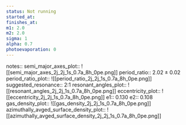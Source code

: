 ```yaml
---
status: Not running
started_at:
finishes_at:
m1: 2.0
m2: 2.0
sigma: 1
alpha: 0.7
photoevaporation: 0
---
```


notes::
semi_major_axes_plot:: ![[semi_major_axes_2j_2j_1s_0.7a_8h_0pe.png]]
period_ratio:: 2.02 ± 0.02
period_ratio_plot:: ![[period_ratio_2j_2j_1s_0.7a_8h_0pe.png]]
suggested_resonance:: 2:1
resonant_angles_plot:: ![[resonant_angles_2j_2j_1s_0.7a_8h_0pe.png]]
eccentricity_plot:: ![[eccentricity_2j_2j_1s_0.7a_8h_0pe.png]]
e1:: 0.130
e2:: 0.108
gas_density_plot:: ![[gas_density_2j_2j_1s_0.7a_8h_0pe.png]]
azimuthally_avged_surface_density_plot:: ![[azimuthally_avged_surface_density_2j_2j_1s_0.7a_8h_0pe.png]]

